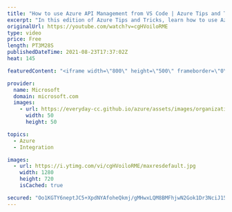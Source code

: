 ```yaml
---
title: "How to use Azure API Management from VS Code | Azure Tips and Tricks"
excerpt: "In this edition of Azure Tips and Tricks, learn how to use Azure API Management from VS Code.    For more tips and tricks, visit: https://aka.ms/azuretipsandtricks  Get started with 12 months of free services and $200 USD in credit. Create your free account today with Microsoft Azure: https://aka.ms/att/free"
originalUrl: https://youtube.com/watch?v=cgHVoiloRME
type: video
price: Free
length: PT3M28S
publishedDateTime: 2021-08-23T17:37:02Z
heat: 145

featuredContent: "<iframe width=\"800\" height=\"500\" frameborder=\"0\" src=\"https://www.youtube.com/embed/cgHVoiloRME\" allow=\"accelerometer; autoplay; encrypted-media; gyroscope; picture-in-picture\" allowfullscreen></iframe>"

provider:
  name: Microsoft
  domain: microsoft.com
  images:
    - url: https://everyday-cc.github.io/azure/assets/images/organizations/microsoft.com-50x50.jpg
      width: 50
      height: 50

topics:
  - Azure
  - Integration

images:
  - url: https://i.ytimg.com/vi/cgHVoiloRME/maxresdefault.jpg
    width: 1280
    height: 720
    isCached: true

secured: "Oo1KGTY6neptJC5+XpdNYAfoheQkmj/gMHwxLQM8BMFhjwN2Gok1Dr3NciJ1586AbMSnw0bhxmkpEcp/zZJmhAXZrome7myaqMZ6T+njPlQZtdcU410xXg4mth3KCyWvCq+Fm8YB3D/JYVvJWQ1TiXg6B0dU6/9VuMWC7FAGOs4WKbXvHnjSwQtbjQ/ksZBQFIJT9iAO1AnAI7ZjxKtgw5Oa0dglwtxnpWw6IWbb1rbfmz6fa1m2Fzi68P8PqqMHlpLLJwcz9m71GyRizB3c5Uk1uJMVJ11mWjIzalJirB0XRn/TzY9CEt0CEfmoZFoYPu26xm4RSESGzBtM++aLJBPmILhbQkU/612E1VOtc3kMq8UV1ieO8Y4MbYMsJ56nDlo7Lzs8NaAbEhO8eTX8AVhLY+RzlAZPDx3HqzGhn70=;vdG35VdtcaiSP7TbefOFVQ=="
---
```



